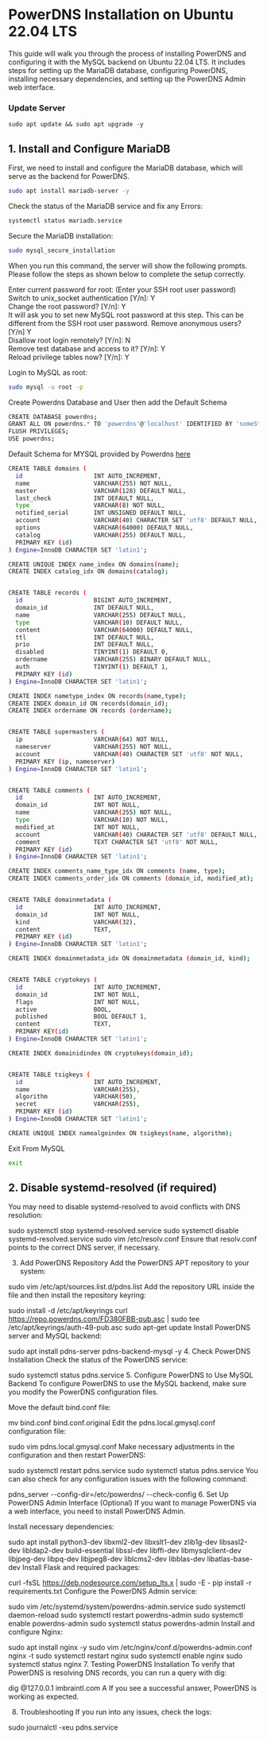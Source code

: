 # PowerDNS Installation on Ubuntu 22.04 LTS
This guide will walk you through the process of installing PowerDNS and configuring it with the MySQL backend on Ubuntu 22.04 LTS. It includes steps for setting up the MariaDB database, configuring PowerDNS, installing necessary dependencies, and setting up the PowerDNS Admin web interface.

### Update Server
```sudo apt update && sudo apt upgrade -y```

## 1. Install and Configure MariaDB
First, we need to install and configure the MariaDB database, which will serve as the backend for PowerDNS.

```bash
sudo apt install mariadb-server -y
```
Check the status of the MariaDB service and fix any Errors:
```bash
systemctl status mariadb.service
```

Secure the MariaDB installation:
```bash
sudo mysql_secure_installation
```
When you run this command, the server will show the following prompts. Please follow the steps as shown below to complete the setup correctly.

Enter current password for root: (Enter your SSH root user password)<br>
Switch to unix_socket authentication [Y/n]: Y<br>
Change the root password? [Y/n]: Y<br>
It will ask you to set new MySQL root password at this step. This can be different from the SSH root user password.
Remove anonymous users? [Y/n] Y<br>
Disallow root login remotely? [Y/n]: N<br>
Remove test database and access to it? [Y/n]: Y<br>
Reload privilege tables now? [Y/n]: Y<br>

Login to MySQL as root:
```bash
sudo mysql -u root -p
```
Create Powerdns Database and User then add the Default Schema
```bash
CREATE DATABASE powerdns;
GRANT ALL ON powerdns.* TO 'powerdns'@'localhost' IDENTIFIED BY 'someStrongPassword';
FLUSH PRIVILEGES;
USE powerdns;
```
Default Schema for MYSQL provided by Powerdns [here](https://doc.powerdns.com/authoritative/backends/generic-mysql.html#default-schema)
```bash
CREATE TABLE domains (
  id                    INT AUTO_INCREMENT,
  name                  VARCHAR(255) NOT NULL,
  master                VARCHAR(128) DEFAULT NULL,
  last_check            INT DEFAULT NULL,
  type                  VARCHAR(8) NOT NULL,
  notified_serial       INT UNSIGNED DEFAULT NULL,
  account               VARCHAR(40) CHARACTER SET 'utf8' DEFAULT NULL,
  options               VARCHAR(64000) DEFAULT NULL,
  catalog               VARCHAR(255) DEFAULT NULL,
  PRIMARY KEY (id)
) Engine=InnoDB CHARACTER SET 'latin1';

CREATE UNIQUE INDEX name_index ON domains(name);
CREATE INDEX catalog_idx ON domains(catalog);


CREATE TABLE records (
  id                    BIGINT AUTO_INCREMENT,
  domain_id             INT DEFAULT NULL,
  name                  VARCHAR(255) DEFAULT NULL,
  type                  VARCHAR(10) DEFAULT NULL,
  content               VARCHAR(64000) DEFAULT NULL,
  ttl                   INT DEFAULT NULL,
  prio                  INT DEFAULT NULL,
  disabled              TINYINT(1) DEFAULT 0,
  ordername             VARCHAR(255) BINARY DEFAULT NULL,
  auth                  TINYINT(1) DEFAULT 1,
  PRIMARY KEY (id)
) Engine=InnoDB CHARACTER SET 'latin1';

CREATE INDEX nametype_index ON records(name,type);
CREATE INDEX domain_id ON records(domain_id);
CREATE INDEX ordername ON records (ordername);


CREATE TABLE supermasters (
  ip                    VARCHAR(64) NOT NULL,
  nameserver            VARCHAR(255) NOT NULL,
  account               VARCHAR(40) CHARACTER SET 'utf8' NOT NULL,
  PRIMARY KEY (ip, nameserver)
) Engine=InnoDB CHARACTER SET 'latin1';


CREATE TABLE comments (
  id                    INT AUTO_INCREMENT,
  domain_id             INT NOT NULL,
  name                  VARCHAR(255) NOT NULL,
  type                  VARCHAR(10) NOT NULL,
  modified_at           INT NOT NULL,
  account               VARCHAR(40) CHARACTER SET 'utf8' DEFAULT NULL,
  comment               TEXT CHARACTER SET 'utf8' NOT NULL,
  PRIMARY KEY (id)
) Engine=InnoDB CHARACTER SET 'latin1';

CREATE INDEX comments_name_type_idx ON comments (name, type);
CREATE INDEX comments_order_idx ON comments (domain_id, modified_at);


CREATE TABLE domainmetadata (
  id                    INT AUTO_INCREMENT,
  domain_id             INT NOT NULL,
  kind                  VARCHAR(32),
  content               TEXT,
  PRIMARY KEY (id)
) Engine=InnoDB CHARACTER SET 'latin1';

CREATE INDEX domainmetadata_idx ON domainmetadata (domain_id, kind);


CREATE TABLE cryptokeys (
  id                    INT AUTO_INCREMENT,
  domain_id             INT NOT NULL,
  flags                 INT NOT NULL,
  active                BOOL,
  published             BOOL DEFAULT 1,
  content               TEXT,
  PRIMARY KEY(id)
) Engine=InnoDB CHARACTER SET 'latin1';

CREATE INDEX domainidindex ON cryptokeys(domain_id);


CREATE TABLE tsigkeys (
  id                    INT AUTO_INCREMENT,
  name                  VARCHAR(255),
  algorithm             VARCHAR(50),
  secret                VARCHAR(255),
  PRIMARY KEY (id)
) Engine=InnoDB CHARACTER SET 'latin1';

CREATE UNIQUE INDEX namealgoindex ON tsigkeys(name, algorithm);
```
Exit From MySQL
```bash
exit
```


## 2. Disable systemd-resolved (if required)
You may need to disable systemd-resolved to avoid conflicts with DNS resolution:



sudo systemctl stop systemd-resolved.service
sudo systemctl disable systemd-resolved.service
sudo vim /etc/resolv.conf
Ensure that resolv.conf points to the correct DNS server, if necessary.

3. Add PowerDNS Repository
Add the PowerDNS APT repository to your system:



sudo vim /etc/apt/sources.list.d/pdns.list
Add the repository URL inside the file and then install the repository keyring:



sudo install -d /etc/apt/keyrings
curl https://repo.powerdns.com/FD380FBB-pub.asc | sudo tee /etc/apt/keyrings/auth-49-pub.asc
sudo apt-get update
Install PowerDNS server and MySQL backend:



sudo apt install pdns-server pdns-backend-mysql -y
4. Check PowerDNS Installation
Check the status of the PowerDNS service:



sudo systemctl status pdns.service
5. Configure PowerDNS to Use MySQL Backend
To configure PowerDNS to use the MySQL backend, make sure you modify the PowerDNS configuration files.

Move the default bind.conf file:


mv bind.conf bind.conf.original
Edit the pdns.local.gmysql.conf configuration file:


sudo vim pdns.local.gmysql.conf
Make necessary adjustments in the configuration and then restart PowerDNS:


sudo systemctl restart pdns.service
sudo systemctl status pdns.service
You can also check for any configuration issues with the following command:



pdns_server --config-dir=/etc/powerdns/ --check-config
6. Set Up PowerDNS Admin Interface (Optional)
If you want to manage PowerDNS via a web interface, you need to install PowerDNS Admin.

Install necessary dependencies:


sudo apt install python3-dev libxml2-dev libxslt1-dev zlib1g-dev libsasl2-dev libldap2-dev build-essential libssl-dev libffi-dev libmysqlclient-dev libjpeg-dev libpq-dev libjpeg8-dev liblcms2-dev libblas-dev libatlas-base-dev
Install Flask and required packages:


curl -fsSL https://deb.nodesource.com/setup_lts.x | sudo -E  -
pip install -r requirements.txt
Configure the PowerDNS Admin service:


sudo vim /etc/systemd/system/powerdns-admin.service
sudo systemctl daemon-reload
sudo systemctl restart powerdns-admin
sudo systemctl enable powerdns-admin
sudo systemctl status powerdns-admin
Install and configure Nginx:


sudo apt install nginx -y
sudo vim /etc/nginx/conf.d/powerdns-admin.conf
nginx -t
sudo systemctl restart nginx
sudo systemctl enable nginx
sudo systemctl status nginx
7. Testing PowerDNS Installation
To verify that PowerDNS is resolving DNS records, you can run a query with dig:



dig @127.0.0.1 imbraintl.com A
If you see a successful answer, PowerDNS is working as expected.

8. Troubleshooting
If you run into any issues, check the logs:



sudo journalctl -xeu pdns.service

